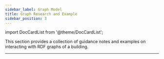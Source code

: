 ```yaml
---
sidebar_label: Graph Model
title: Graph Research and Example
sidebar_position: 3
---
```

import DocCardList from '@theme/DocCardList';


This section provides a collection of guidance notes and examples on interacting with RDF graphs of a building.

---

<DocCardList />
